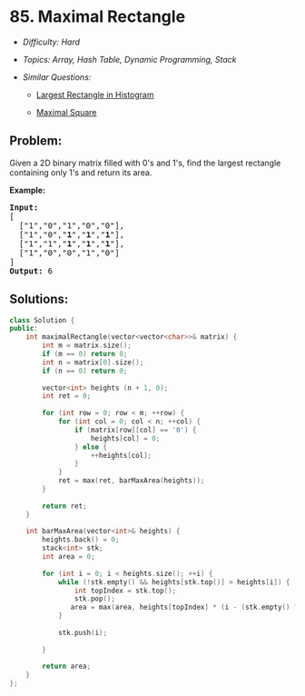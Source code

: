 # 85. Maximal Rectangle

* *Difficulty: Hard*

* *Topics: Array, Hash Table, Dynamic Programming, Stack*

* *Similar Questions:*

  * [Largest Rectangle in Histogram](largest-rectangle-in-histogram.md)

  * [Maximal Square](maximal-square.md)

## Problem:

<p>Given a 2D binary matrix filled with 0&#39;s and 1&#39;s, find the largest rectangle containing only 1&#39;s and return its area.</p>

<p><strong>Example:</strong></p>

<pre>
<strong>Input:</strong>
[
  [&quot;1&quot;,&quot;0&quot;,&quot;1&quot;,&quot;0&quot;,&quot;0&quot;],
  [&quot;1&quot;,&quot;0&quot;,&quot;<strong>1</strong>&quot;,&quot;<strong>1</strong>&quot;,&quot;<strong>1</strong>&quot;],
  [&quot;1&quot;,&quot;1&quot;,&quot;<strong>1</strong>&quot;,&quot;<strong>1</strong>&quot;,&quot;<strong>1</strong>&quot;],
  [&quot;1&quot;,&quot;0&quot;,&quot;0&quot;,&quot;1&quot;,&quot;0&quot;]
]
<strong>Output:</strong> 6
</pre>

## Solutions:

```c++
class Solution {
public:
    int maximalRectangle(vector<vector<char>>& matrix) {
        int m = matrix.size();
        if (m == 0) return 0;
        int n = matrix[0].size();
        if (n == 0) return 0;
        
        vector<int> heights (n + 1, 0);
        int ret = 0;
        
        for (int row = 0; row < m; ++row) {
            for (int col = 0; col < n; ++col) {
                if (matrix[row][col] == '0') {
                    heights[col] = 0;
                } else {
                    ++heights[col];
                }
            }
            ret = max(ret, barMaxArea(heights));
        }
        
        return ret;
    }
    
    int barMaxArea(vector<int>& heights) {
        heights.back() = 0;
        stack<int> stk;
        int area = 0;
        
        for (int i = 0; i < heights.size(); ++i) {
            while (!stk.empty() && heights[stk.top()] > heights[i]) {
                int topIndex = stk.top();
                stk.pop();
               area = max(area, heights[topIndex] * (i - (stk.empty() ? 0 : (stk.top() + 1))));
            }
            
            stk.push(i);
            
        }
        
        return area;
    }
};
```
